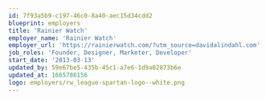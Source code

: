 ```yaml
---
id: 7f93a5b9-c197-46c0-8a40-aec15d34cdd2
blueprint: employers
title: 'Rainier Watch'
employer_name: 'Rainier Watch'
employer_url: 'https://rainierwatch.com/?utm_source=davidalindahl.com'
job_roles: 'Founder, Designer, Marketer, Developer'
start_date: '2013-03-13'
updated_by: 59e67be5-435b-45c1-a7e6-1d9a02873b6e
updated_at: 1665786156
logo: employers/rw_league-spartan-logo--white.png
---
```

